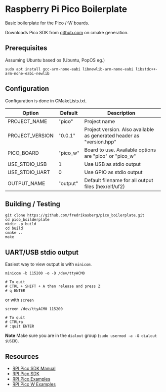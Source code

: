 # Raspberry Pi Pico Boilerplate

Basic boilerplate for the Pico /-W boards.

Downloads Pico SDK from [github.com](https://github.com/raspberrypi/pico-sdk) on cmake generation.

## Prerequisites

Assuming Ubuntu based os (Ubuntu, PopOS eg.)

```
sudo apt install gcc-arm-none-eabi libnewlib-arm-none-eabi libstdc++-arm-none-eabi-newlib
```

## Configuration

Configuration is done in CMakeLists.txt.

| Option          | Default  | Description                                                          |
|-----------------|----------|----------------------------------------------------------------------|
| PROJECT_NAME    | "pico"   | Project name                                                         |
| PROJECT_VERSION | "0.0.1"  | Project version. Also available as generated header as "version.hpp" |
| PICO_BOARD      | "pico_w" | Board to use. Available options are "pico" or "pico_w"               |
| USE_STDIO_USB   | 1        | Use USB as stdio output                                              |
| USE_STDIO_UART  | 0        | Use GPIO as stdio output                                             |
| OUTPUT_NAME     | "output" | Default filename for all output files (hex/elf/uf2)                  |

## Building / Testing

```
git clone https://github.com/fredrikasberg/pico_boilerplate.git
cd pico_boilderplate
mkdir -p build
cd build
cmake ..
make
```

## UART/USB stdio output

Easiest way to view output is with `minicom`.

```
minicom -b 115200 -o -D /dev/ttyACM0

# To quit
# CTRL + SHIFT + A then release and press Z
# q ENTER
```

or with `screen`

```
screen /dev/ttyACM0 115200

# To quit
# CTRL+a 
# :quit ENTER
```

**Note** Make sure you are in the `dialout` group (`sudo usermod -a -G dialout $USER`).


## Resources

* [RPI Pico SDK Manual](https://datasheets.raspberrypi.com/pico/raspberry-pi-pico-c-sdk.pdf)
* [RPI Pico SDK](https://github.com/raspberrypi/pico-sdk)
* [RPI Pico Examples](https://github.com/raspberrypi/pico-examples)
* [RPI Pico W Examples](https://github.com/raspberrypi/pico-examples/tree/master/pico_w)